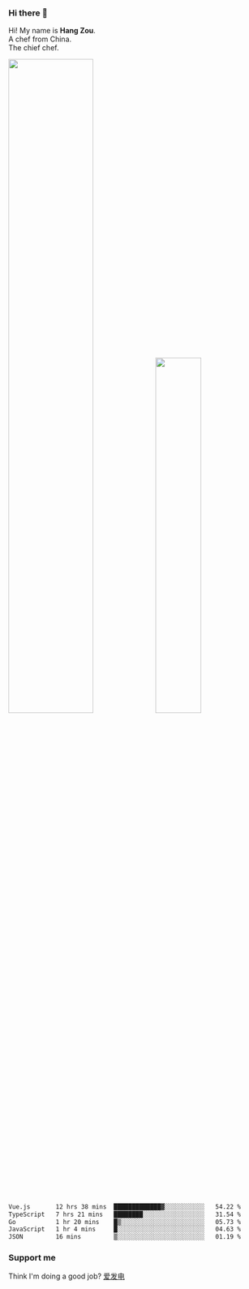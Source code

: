 ### Hi there 👋

Hi! My name is **Hang Zou**.  
A chef from China.  
The chief chef.

<img align="" width="57.5%" src="https://github-readme-stats.vercel.app/api?username=zouhangwithsweet&hide_title=true&hide_border=true&show_icons=true&include_all_commits=true&line_height=21" /><img align="" width="42.4%" src="https://github-readme-stats.vercel.app/api/top-langs/?username=zouhangwithsweet&hide_title=true&hide_border=true&layout=compact" />

<!--START_SECTION:waka-->

```txt
Vue.js       12 hrs 38 mins  █████████████▓░░░░░░░░░░░   54.22 %
TypeScript   7 hrs 21 mins   ████████░░░░░░░░░░░░░░░░░   31.54 %
Go           1 hr 20 mins    █▒░░░░░░░░░░░░░░░░░░░░░░░   05.73 %
JavaScript   1 hr 4 mins     █░░░░░░░░░░░░░░░░░░░░░░░░   04.63 %
JSON         16 mins         ▒░░░░░░░░░░░░░░░░░░░░░░░░   01.19 %
```

<!--END_SECTION:waka-->

### Support me

Think I'm doing a good job? [爱发电](https://afdian.net/@zouhangsweet)
